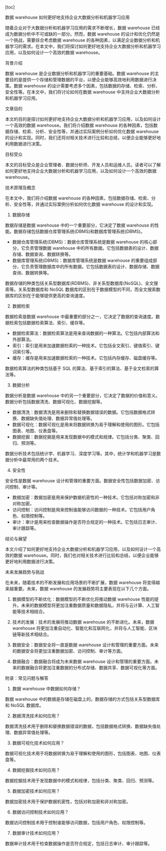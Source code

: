 
[toc]                    
                
                
数据 warehouse 如何更好地支持企业大数据分析和机器学习应用

随着企业对于大数据分析和机器学习应用的需求不断增长，数据 warehouse 已经成为数据分析中不可或缺的一部分。然而，数据 warehouse 的设计和优化仍然是一个挑战，需要综合考虑数据 warehouse 的各种因素，以满足企业数据分析和机器学习的需求。在本文中，我们将探讨如何更好地支持企业大数据分析和机器学习应用，以及如何设计一个高效的数据 warehouse。

背景介绍

数据 warehouse 是企业数据分析和机器学习的重要基础。数据 warehouse 的主要目的是提供一个存储和管理数据的平台，以便企业能够高效地利用数据进行决策。数据 warehouse 的设计需要考虑多个因素，包括数据的存储、检索、分析、安全性等。在本文中，我们将讨论如何在数据 warehouse 中支持企业大数据分析和机器学习应用。

文章目的

本文的目的是探讨如何更好地支持企业大数据分析和机器学习应用，以及如何设计一个高效的数据 warehouse。我们将介绍数据 warehouse 的各种因素，包括数据存储、检索、分析、安全性等，并通过实际案例分析如何优化数据 warehouse 的设计和实现。同时，我们还将对相关技术进行比较和总结，以便企业能够更好地利用数据进行决策。

目标受众

本文的目标受众是企业管理者、数据分析师、开发人员和运维人员。读者可以了解如何更好地支持企业大数据分析和机器学习应用，以及如何设计一个高效的数据 warehouse。

技术原理及概念

在本文中，我们将介绍数据 warehouse 的各种因素，包括数据存储、检索、分析、安全性等，并通过实际案例分析如何优化数据 warehouse 的设计和实现。

1. 数据存储

数据存储是数据 warehouse 中的一个重要部分，它决定了数据 warehouse 的性能。数据存储包括数据仓库管理系统(DBMS)和数据库管理系统(DBMS)。

- 数据仓库管理系统(DBMS)：数据仓库管理系统是数据 warehouse 的核心部分，它负责管理数据 warehouse 中的所有数据。它包括数据表的设计、数据存储、数据查询、数据转换等。
- 数据库管理系统(DBMS)：数据库管理系统是数据 warehouse 的重要组成部分，它负责管理数据库中的所有数据。它包括数据表的设计、数据存储、数据查询、数据转换等。

数据存储的种类包括关系型数据库(RDBMS)、非关系型数据库(NoSQL)、全文搜索等。关系型数据库和 NoSQL 数据库的区别在于数据模型的不同，而全文搜索数据库的区别在于能够提供更高的查询速度。

2. 数据检索

数据检索是数据 warehouse 中最重要的部分之一，它决定了数据的查询速度。数据检索包括数据检索算法、索引、缓存等。

- 数据检索算法：数据检索算法是用来查询数据的一种算法。它包括内部算法和外部算法。
- 索引：索引是用来加速数据检索的一种技术。它包括全文索引、键值索引、键词索引等。
- 缓存：缓存是用来加速数据检索的一种技术。它包括内存缓存、磁盘缓存等。

数据检索算法的种类包括基于 SQL 的算法、基于索引的算法、基于全文检索的算法等。

3. 数据分析

数据分析是数据 warehouse 中的另一个重要部分，它决定了数据的价值和意义。数据分析包括数据清洗、数据可视化、数据挖掘等。

- 数据清洗：数据清洗是用来删除和替换数据错误的数据。它包括数据格式转换、数据缺失值处理、数据异常值处理等。
- 数据可视化：数据可视化是用来将数据转换为易于理解和使用的图形。它包括图表、地图、仪表盘等。
- 数据挖掘：数据挖掘是用来发现数据中的模式和规律。它包括分类、聚类、回归、预测等。

数据分析技术包括统计学、机器学习、深度学习等。其中，统计学和机器学习是数据分析中最常用的两个技术。

4. 安全性

安全性是数据 warehouse 设计和管理的重要方面。数据安全性包括数据加密、访问控制、审计等。

- 数据加密：数据加密是用来保护数据机密性的一种技术。它包括对称加密和非对称加密。
- 访问控制：访问控制是用来控制谁能够访问数据的一种技术。它包括用户角色、权限控制等。
- 审计：审计是用来检查数据操作是否符合规定的一种技术。它包括日志审计、审计跟踪等。

结论与展望

本文介绍了如何更好地支持企业大数据分析和机器学习应用，以及如何设计一个高效的数据 warehouse。同时，我们也对相关技术进行比较和总结，以便企业能够更好地利用数据进行决策。

未来发展趋势与挑战

在未来，随着技术的不断发展和应用场景的不断扩展，数据 warehouse 将变得越来越重要。未来，数据 warehouse 的发展趋势将主要表现在以下几个方面。

1. 数据模型的不断优化：数据模型的不断优化将推动数据 warehouse 性能的提升。未来的数据模型将更加注重数据质量和数据隐私，并将与云计算、人工智能等技术相结合。

2. 技术的发展：技术的发展将推动数据 warehouse 的不断进化。未来，数据 warehouse 将更加注重自动化、智能化和互联网化，并将与人工智能、区块链等新技术相结合。

3. 数据安全：数据安全将一直是数据 warehouse 设计和管理的重要方面。未来的数据安全将更加注重数据加密、访问控制、审计等方面。

4. 数据融合：数据融合将成为未来数据 warehouse 设计和管理的重要方面。未来的数据融合将更加注重数据的分布式存储、数据共享、数据可视化等方面。

附录：常见问题与解答

1. 数据 warehouse 中数据如何存储？

数据 warehouse 中的数据是存储在磁盘上的。数据存储的方式包括关系型数据库和 NoSQL 数据库。

2. 数据清洗技术如何应用？

数据清洗技术用于删除和替换数据错误的数据，包括数据格式转换、数据缺失值处理、数据异常值处理等。

3. 数据可视化技术如何应用？

数据可视化技术用于将数据转换为易于理解和使用的图形，包括图表、地图、仪表盘等。

4. 数据挖掘技术如何应用？

数据挖掘技术用于发现数据中的模式和规律，包括分类、聚类、回归、预测等。

5. 数据加密技术如何应用？

数据加密技术用于保护数据机密性，包括对称加密和非对称加密。

6. 数据访问控制技术如何应用？

数据访问控制技术用于控制谁能够访问数据，包括用户角色、权限控制等。

7. 数据审计技术如何应用？

数据审计技术用于检查数据操作是否符合规定，包括日志审计、审计跟踪等。

